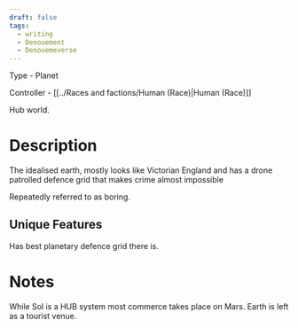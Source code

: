 ```yaml
---
draft: false
tags:
  - writing
  - Denouement
  - Denouemeverse
---
```


Type - Planet

Controller - [[../Races and factions/Human (Race)|Human (Race)]]

Hub world. 

# Description 

The idealised earth, mostly looks like Victorian England and has a drone patrolled defence grid that makes crime almost impossible 

Repeatedly referred to as boring. 

## Unique Features

Has best planetary defence grid there is.

# Notes

While Sol is a HUB system most commerce takes place on Mars. Earth is left as a tourist venue.